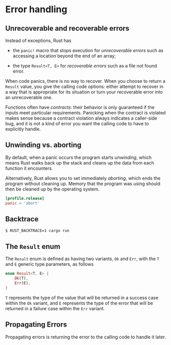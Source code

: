 # Error handling

## Unrecoverable and recoverable errors

Instead of exceptions, Rust has 

- the `panic!` macro that stops execution for *unrecoverable errors* 
such as accessing a location beyond the end of an array;

- the type `Result<T, E>` for *recoverable errors* 
such as a file not found error.

When code panics, there is no way to recover.
When you choose to return a `Result` value, you give the calling code options:
either attempt to recover in a way that is appropriate for its situation
or turn your recoverable error into an unrecoverable one.

Functions often have *contracts*: their behavior is only guaranteed 
if the inputs meet particular requirements. 
Panicking when the contract is violated makes sense 
because a contract violation always indicates a caller-side bug, 
and it is not a kind of error you want the calling code to have to explicitly handle.

## Unwinding vs. aborting

By default, when a panic occurs the program starts *unwinding*, 
which means Rust walks back up the stack and cleans up the data from each function it encounters.

Alternatively, Rust allows you to set immediately *aborting*, 
which ends the program without cleaning up.
Memory that the program was using should then be cleaned up by the operating system.

```toml
[profile.release]
panic = 'abort'
```

## Backtrace

```unix
$ RUST_BACKTRACE=1 cargo run
```

## The `Result` enum

The `Result` enum is defined as having two variants, `Ok` and `Err`,
with the `T` and `E` generic type parameters, as follows

```rust
enum Result<T, E> {
    Ok(T),
    Err(E),
}
```

`T` represents the type of the value 
that will be returned in a success case within the `Ok` variant, 
and `E` represents the type of the error 
that will be returned in a failure case within the `Err` variant.

## Propagating Errors

Propagating errors is returning the error to the calling code to handle it later.